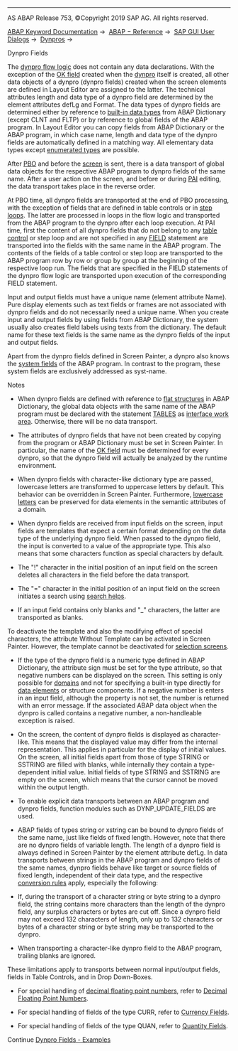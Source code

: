   

* * *

AS ABAP Release 753, ©Copyright 2019 SAP AG. All rights reserved.

[ABAP Keyword Documentation](javascript:call_link\('abenabap.htm'\)) →  [ABAP − Reference](javascript:call_link\('abenabap_reference.htm'\)) →  [SAP GUI User Dialogs](javascript:call_link\('abenabap_screens.htm'\)) →  [Dynpros](javascript:call_link\('abenabap_dynpros.htm'\)) → 

Dynpro Fields

The [dynpro flow logic](javascript:call_link\('abendynpro_flow_logic_glosry.htm'\) "Glossary Entry") does not contain any data declarations. With the exception of the [OK field](javascript:call_link\('abenok_field_glosry.htm'\) "Glossary Entry") created when the [dynpro](javascript:call_link\('abendynpro_glosry.htm'\) "Glossary Entry") itself is created, all other data objects of a dynpro (dynpro fields) created when the screen elements are defined in Layout Editor are assigned to the latter. The technical attributes length and data type of a dynpro field are determined by the element attributes defLg and Format. The data types of dynpro fields are determined either by reference to [built-in data types](javascript:call_link\('abenddic_builtin_types.htm'\)) from ABAP Dictionary (except CLNT and FLTP) or by reference to global fields of the ABAP program. In Layout Editor you can copy fields from ABAP Dictionary or the ABAP program, in which case name, length and data type of the dynpro fields are automatically defined in a matching way. All elementary data types except [enumerated types](javascript:call_link\('abenenumerated_type_glosry.htm'\) "Glossary Entry") are possible.

After [PBO](javascript:call_link\('abenpbo_glosry.htm'\) "Glossary Entry") and before the [screen](javascript:call_link\('abenscreen_glosry.htm'\) "Glossary Entry") is sent, there is a data transport of global data objects for the respective ABAP program to dynpro fields of the same name. After a user action on the screen, and before or during [PAI](javascript:call_link\('abenpai_glosry.htm'\) "Glossary Entry") editing, the data transport takes place in the reverse order.

At PBO time, all dynpro fields are transported at the end of PBO processing, with the exception of fields that are defined in table controls or in [step loops](javascript:call_link\('abenstep_loop_glosry.htm'\) "Glossary Entry"). The latter are processed in loops in the flow logic and transported from the ABAP program to the dynpro after each loop execution. At PAI time, first the content of all dynpro fields that do not belong to any [table control](javascript:call_link\('abentable_control_glosry.htm'\) "Glossary Entry") or step loop and are not specified in any [FIELD](javascript:call_link\('dynpfield.htm'\)) statement are transported into the fields with the same name in the ABAP program. The contents of the fields of a table control or step loop are transported to the ABAP program row by row or group by group at the beginning of the respective loop run. The fields that are specified in the FIELD statements of the dynpro flow logic are transported upon execution of the corresponding FIELD statement.

Input and output fields must have a unique name (element attribute Name). Pure display elements such as text fields or frames are not associated with dynpro fields and do not necessarily need a unique name. When you create input and output fields by using fields from ABAP Dictionary, the system usually also creates field labels using texts from the dictionary. The default name for these text fields is the same name as the dynpro fields of the input and output fields.

Apart from the dynpro fields defined in Screen Painter, a dynpro also knows the [system fields](javascript:call_link\('abensystem_field_glosry.htm'\) "Glossary Entry") of the ABAP program. In contrast to the program, these system fields are exclusively addressed as syst-name.

Notes

-   When dynpro fields are defined with reference to [flat structures](javascript:call_link\('abenflat_structure_glosry.htm'\) "Glossary Entry") in ABAP Dictionary, the global data objects with the same name of the ABAP program must be declared with the statement [TABLES](javascript:call_link\('abaptables.htm'\)) as [interface work area](javascript:call_link\('abeninterface_work_area_glosry.htm'\) "Glossary Entry"). Otherwise, there will be no data transport.

-   The attributes of dynpro fields that have not been created by copying from the program or ABAP Dictionary must be set in Screen Painter. In particular, the name of the [OK field](javascript:call_link\('abenok_field_glosry.htm'\) "Glossary Entry") must be determined for every dynpro, so that the dynpro field will actually be analyzed by the runtime environment.

-   When dynpro fields with character-like dictionary type are passed, lowercase letters are transformed to uppercase letters by default. This behavior can be overridden in Screen Painter. Furthermore, [lowercase letters](javascript:call_link\('abenddic_domains_sema.htm'\)) can be preserved for data elements in the semantic attributes of a domain.

-   When dynpro fields are received from input fields on the screen, input fields are templates that expect a certain format depending on the data type of the underlying dynpro field. When passed to the dynpro field, the input is converted to a value of the appropriate type. This also means that some characters function as special characters by default.

-   The "!" character in the initial position of an input field on the screen deletes all characters in the field before the data transport.

-   The "=" character in the initial position of an input field on the screen initiates a search using [search helps](javascript:call_link\('abensearch_help_glosry.htm'\) "Glossary Entry").

-   If an input field contains only blanks and "\_" characters, the latter are transported as blanks.

To deactivate the template and also the modifying effect of special characters, the attribute Without Template can be activated in Screen Painter. However, the template cannot be deactivated for [selection screens](javascript:call_link\('abenselection_screen_glosry.htm'\) "Glossary Entry").

-   If the type of the dynpro field is a numeric type defined in ABAP Dictionary, the attribute sign must be set for the type attribute, so that negative numbers can be displayed on the screen. This setting is only possible for [domains](javascript:call_link\('abendomain_glosry.htm'\) "Glossary Entry") and not for specifying a built-in type directly for [data elements](javascript:call_link\('abendata_element_glosry.htm'\) "Glossary Entry") or structure components. If a negative number is enters in an input field, although the property is not set, the number is returned with an error message. If the associated ABAP data object when the dynpro is called contains a negative number, a non-handleable exception is raised.

-   On the screen, the content of dynpro fields is displayed as character-like. This means that the displayed value may differ from the internal representation. This applies in particular for the display of initial values. On the screen, all initial fields apart from those of type STRING or SSTRING are filled with blanks, while internally they contain a type-dependent initial value. Initial fields of type STRING and SSTRING are empty on the screen, which means that the cursor cannot be moved within the output length.

-   To enable explicit data transports between an ABAP program and dynpro fields, function modules such as DYNP\_UPDATE\_FIELDS are used.

-   ABAP fields of types string or xstring can be bound to dynpro fields of the same name, just like fields of fixed length. However, note that there are no dynpro fields of variable length. The length of a dynpro field is always defined in Screen Painter by the element attribute defLg. In data transports between strings in the ABAP program and dynpro fields of the same names, dynpro fields behave like target or source fields of fixed length, independent of their data type, and the respective [conversion rules](javascript:call_link\('abenconversion_elementary.htm'\)) apply, especially the following:

-   If, during the transport of a character string or byte string to a dynpro field, the string contains more characters than the length of the dynpro field, any surplus characters or bytes are cut off. Since a dynpro field may not exceed 132 characters of length, only up to 132 characters or bytes of a character string or byte string may be transported to the dynpro.

-   When transporting a character-like dynpro field to the ABAP program, trailing blanks are ignored.

These limitations apply to transports between normal input/output fields, fields in Table Controls, and in Drop Down-Boxes.

-   For special handling of [decimal floating point numbers](javascript:call_link\('abendecfloat_glosry.htm'\) "Glossary Entry"), refer to [Decimal Floating Point Numbers](javascript:call_link\('abenddic_decimal_floating_point.htm'\)).

-   For special handling of fields of the type CURR, refer to [Currency Fields](javascript:call_link\('abenddic_currency_field.htm'\)).

-   For special handling of fields of the type QUAN, refer to [Quantity Fields](javascript:call_link\('abenddic_quantity_field.htm'\)).

Continue
[Dynpro Fields - Examples](javascript:call_link\('abendynpro_field_abexas.htm'\))